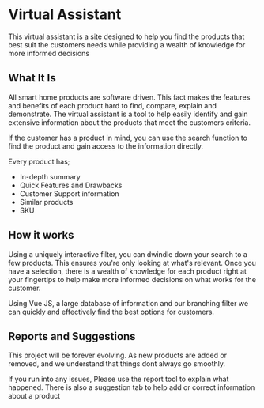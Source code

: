# Virtual Assistant

This virtual assistant is a site designed to help you find the products that best suit the customers needs while providing a wealth of knowledge for more informed decisions

## What It Is

All smart home products are software driven. This fact makes the features and benefits of each product hard to find, compare, explain and demonstrate.
The virtual assistant is a tool to help easily identify and gain extensive information about the products that meet the customers criteria.

If the customer has a product in mind, you can use the search function to find the product and gain access to the information directly.

Every product has;

- In-depth summary
- Quick Features and Drawbacks
- Customer Support information
- Similar products
- SKU

## How it works

Using a uniquely interactive filter, you can dwindle down your search to a few products. This ensures you're only looking at what's relevant.
Once you have a selection, there is a wealth of knowledge for each product right at your fingertips to help make more informed decisions on what works for the customer.

Using Vue JS, a large database of information and our branching filter we can quickly and effectively find the best options for customers.

## Reports and Suggestions

This project will be forever evolving. As new products are added or removed, and we understand that things dont always go smoothly.

If you run into any issues, Please use the report tool to explain what happened.
There is also a suggestion tab to help add or correct information about a product
